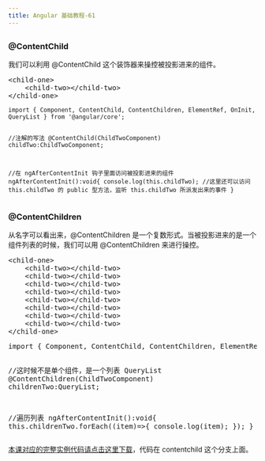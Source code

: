 ```yaml
---
title: Angular 基础教程-61
---
```

<article id="topicContainer" class="column_content"><h2 class="topic_title"></h2><div><h3 id="contentchild">@ContentChild</h3>
<p>我们可以利用 @ContentChild 这个装饰器来操控被投影进来的组件。</p>
<pre>
&lt;child-one&gt;
    &lt;child-two&gt;&lt;/child-two&gt;
&lt;/child-one&gt;
</pre>
<pre><code>import { Component, ContentChild, ContentChildren, ElementRef, OnInit, QueryList } from '@angular/core';

//注解的写法
@ContentChild(ChildTwoComponent)
childTwo:ChildTwoComponent;

//在 ngAfterContentInit 钩子里面访问被投影进来的组件
ngAfterContentInit():void{
    console.log(this.childTwo);
    //这里还可以访问 this.childTwo 的 public 型方法，监听 this.childTwo 所派发出来的事件
}
</code></pre>
<h3 id="contentchildren">@ContentChildren</h3>
<p>从名字可以看出来，@ContentChildren 是一个复数形式。当被投影进来的是一个组件列表的时候，我们可以用 @ContentChildren 来进行操控。</p>
<pre>
&lt;child-one&gt;
    &lt;child-two&gt;&lt;/child-two&gt;
    &lt;child-two&gt;&lt;/child-two&gt;
    &lt;child-two&gt;&lt;/child-two&gt;
    &lt;child-two&gt;&lt;/child-two&gt;
    &lt;child-two&gt;&lt;/child-two&gt;
    &lt;child-two&gt;&lt;/child-two&gt;
    &lt;child-two&gt;&lt;/child-two&gt;
    &lt;child-two&gt;&lt;/child-two&gt;
&lt;/child-one&gt;
</pre>
<pre>
import { Component, ContentChild, ContentChildren, ElementRef, OnInit, QueryList } from '@angular/core';

//这时候不是单个组件，是一个列表 QueryList
@ContentChildren(ChildTwoComponent) 
childrenTwo:QueryList<ChildTwoComponent>;

//遍历列表
ngAfterContentInit():void{
    this.childrenTwo.forEach((item)=>{
        console.log(item);
    });
}
</pre>
<p><a href="https://gitee.com/learn-angular-series/learn-component">本课对应的完整实例代码请点击这里下载</a>，代码在 contentchild 这个分支上面。</p></div></article>